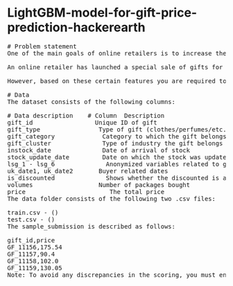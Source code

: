 # LightGBM-model-for-gift-price-prediction-hackerearth
<pre>
# Problem statement
One of the main goals of online retailers is to increase the desirability and the value of the products. To achieve this goal, various promotional techniques are planned. Among these techniques, offering promotions and special offers to the customers is an effective method of driving ancillary traffic to the site, acquiring new customers, and growing the revenue. These advancements can likewise be utilized to encourage new visitors to become loyal customers.

An online retailer has launched a special sale of gifts for the Good Friday event. They have approached you to build a model that helps them to set the prices for their gifts. The data provided is a combination of multiple categories and dates related to gifts.

However, based on these certain features you are required to build a model that can predict the prices of the different packages.

# Data
The dataset consists of the following columns:  

# Data description    # Column	Description  
gift_id	                Unique ID of gift  
gift_type	             Type of gift (clothes/perfumes/etc.)  
gift_category	          Category to which the gift belongs under that gift type  
gift_cluster	          Type of industry the gift belongs  
instock_date	          Date of arrival of stock  
stock_update_date	      Date on which the stock was updated  
lsg_1 - lsg_6	           Anonymized variables related to gift  
uk_date1, uk_date2	     Buyer related dates  
is_discounted	           Shows whether the discounted is applicable on the gift  
volumes	                 Number of packages bought  
price	                    The total price  
The data folder consists of the following two .csv files:  

train.csv - ()  
test.csv - ()  
The sample_submission is described as follows:  

gift_id,price  
GF_11156,175.54  
GF_11157,90.4  
GF_11158,102.0  
GF_11159,130.05  
Note: To avoid any discrepancies in the scoring, you must ensure that all the gift_id column values in the submitted file match the values in test.csv provided.  
</pre>
